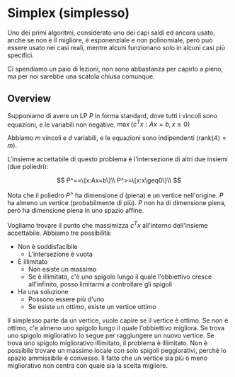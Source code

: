 # Simplex (simplesso)

Uno dei primi algoritmi, considerato uno dei capi saldi ed ancora usato, anche se non è il migliore, è esponenziale e non polinomiale, però può essere usato nei casi reali, mentre alcuni funzionano solo in alcuni casi più specifici.

Ci spendiamo un paio di lezioni, non sono abbastanza per capirlo a pieno, ma per noi sarebbe una scatola chiusa comunque.

## Overview

Supponiamo di avere un LP $P$ in forma standard, dove tutti i vincoli sono equazioni, e le variabili non negative. $\max\{c^Tx:Ax=b,x\geq0\}$

Abbiamo $m$ vincoli e $d$ variabili, e le equazioni sono indipendenti ($\mathrm{rank}(A)=m$).

L'insieme accettabile di questo problema è l'intersezione di altri due insiemi (due poliedri):

$$
P^==\{x:Ax=b\}\\
P^>=\{x:x\geq0\}\\
$$

Nota che il poliedro $P^>$ ha dimensione $d$ (piena) e un vertice nell'origine.
$P$ ha almeno un vertice (probabilmente di più). $P$ non ha di dimensione piena, però ha dimensione piena in uno spazio affine.

Vogliamo trovare il punto che massimizza $c^Tx$ all'interno dell'insieme accettabile. Abbiamo tre possibilità:
* Non è soddisfacibile
  * L'intersezione è vuota
* È illimitato 
  * Non esiste un massimo
  * Se è illimitato, c'è uno spigolo lungo il quale l'obbiettivo cresce all'infinito, posso limitarmi a controllare gli spigoli
* Ha una soluzione
  * Possono essere più d'uno
  * Se esiste un ottimo, esiste un vertice ottimo

Il simplesso parte da un vertice, vuole capire se il vertice è ottimo. Se *non* è ottimo, c'e almeno uno spigolo lungo il quale l'obbiettivo migliora.
Se trova uno spigolo migliorativo lo segue per raggiungere un nuovo vertice. Se trova uno spigolo migliorativo illimitato, il problema è illimitato.
Non è possibile trovare un massimo locale con solo spigoli peggiorativi, perché lo spazio ammissibile è convesso.
Il fatto che un vertice sia più o meno migliorativo non centra con quale sia la scelta migliore.